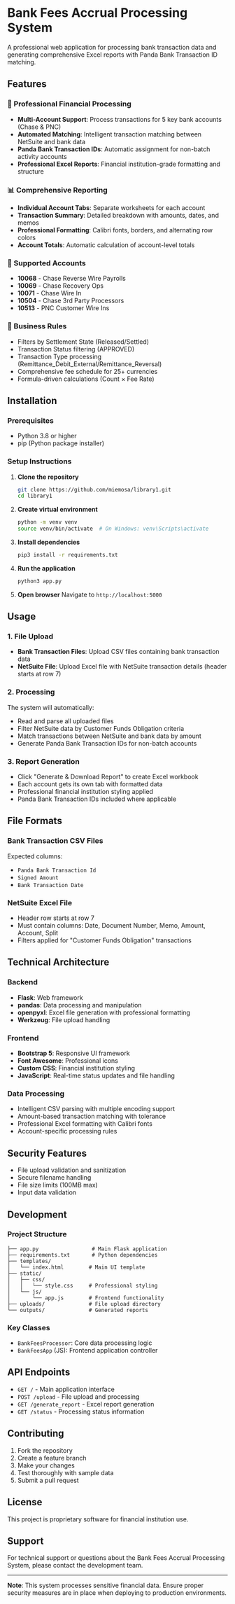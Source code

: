# Bank Fees Accrual Processing System

A professional web application for processing bank transaction data and generating comprehensive Excel reports with Panda Bank Transaction ID matching.

## Features

### 🏦 Professional Financial Processing
- **Multi-Account Support**: Process transactions for 5 key bank accounts (Chase & PNC)
- **Automated Matching**: Intelligent transaction matching between NetSuite and bank data
- **Panda Bank Transaction IDs**: Automatic assignment for non-batch activity accounts
- **Professional Excel Reports**: Financial institution-grade formatting and structure

### 📊 Comprehensive Reporting
- **Individual Account Tabs**: Separate worksheets for each account
- **Transaction Summary**: Detailed breakdown with amounts, dates, and memos
- **Professional Formatting**: Calibri fonts, borders, and alternating row colors
- **Account Totals**: Automatic calculation of account-level totals

### 🎯 Supported Accounts
- **10068** - Chase Reverse Wire Payrolls
- **10069** - Chase Recovery Ops  
- **10071** - Chase Wire In
- **10504** - Chase 3rd Party Processors
- **10513** - PNC Customer Wire Ins

### 💼 Business Rules
- Filters by Settlement State (Released/Settled)
- Transaction Status filtering (APPROVED)
- Transaction Type processing (Remittance_Debit_External/Remittance_Reversal)
- Comprehensive fee schedule for 25+ currencies
- Formula-driven calculations (Count × Fee Rate)

## Installation

### Prerequisites
- Python 3.8 or higher
- pip (Python package installer)

### Setup Instructions

1. **Clone the repository**
   ```bash
   git clone https://github.com/miemosa/library1.git
   cd library1
   ```

2. **Create virtual environment**
   ```bash
   python -m venv venv
   source venv/bin/activate  # On Windows: venv\Scripts\activate
   ```

3. **Install dependencies**
   ```bash
   pip3 install -r requirements.txt
   ```

4. **Run the application**
   ```bash
   python3 app.py
   ```

5. **Open browser**
   Navigate to `http://localhost:5000`

## Usage

### 1. File Upload
- **Bank Transaction Files**: Upload CSV files containing bank transaction data
- **NetSuite File**: Upload Excel file with NetSuite transaction details (header starts at row 7)

### 2. Processing
The system will automatically:
- Read and parse all uploaded files
- Filter NetSuite data by Customer Funds Obligation criteria
- Match transactions between NetSuite and bank data by amount
- Generate Panda Bank Transaction IDs for non-batch accounts

### 3. Report Generation
- Click "Generate & Download Report" to create Excel workbook
- Each account gets its own tab with formatted data
- Professional financial institution styling applied
- Panda Bank Transaction IDs included where applicable

## File Formats

### Bank Transaction CSV Files
Expected columns:
- `Panda Bank Transaction Id`
- `Signed Amount` 
- `Bank Transaction Date`

### NetSuite Excel File
- Header row starts at row 7
- Must contain columns: Date, Document Number, Memo, Amount, Account, Split
- Filters applied for "Customer Funds Obligation" transactions

## Technical Architecture

### Backend
- **Flask**: Web framework
- **pandas**: Data processing and manipulation
- **openpyxl**: Excel file generation with professional formatting
- **Werkzeug**: File upload handling

### Frontend  
- **Bootstrap 5**: Responsive UI framework
- **Font Awesome**: Professional icons
- **Custom CSS**: Financial institution styling
- **JavaScript**: Real-time status updates and file handling

### Data Processing
- Intelligent CSV parsing with multiple encoding support
- Amount-based transaction matching with tolerance
- Professional Excel formatting with Calibri fonts
- Account-specific processing rules

## Security Features
- File upload validation and sanitization
- Secure filename handling
- File size limits (100MB max)
- Input data validation

## Development

### Project Structure
```
├── app.py                 # Main Flask application
├── requirements.txt       # Python dependencies
├── templates/
│   └── index.html        # Main UI template
├── static/
│   ├── css/
│   │   └── style.css     # Professional styling
│   └── js/
│       └── app.js        # Frontend functionality
├── uploads/              # File upload directory
└── outputs/              # Generated reports
```

### Key Classes
- `BankFeesProcessor`: Core data processing logic
- `BankFeesApp` (JS): Frontend application controller

## API Endpoints
- `GET /` - Main application interface
- `POST /upload` - File upload and processing
- `GET /generate_report` - Excel report generation
- `GET /status` - Processing status information

## Contributing

1. Fork the repository
2. Create a feature branch
3. Make your changes
4. Test thoroughly with sample data
5. Submit a pull request

## License

This project is proprietary software for financial institution use.

## Support

For technical support or questions about the Bank Fees Accrual Processing System, please contact the development team.

---

**Note**: This system processes sensitive financial data. Ensure proper security measures are in place when deploying to production environments.
